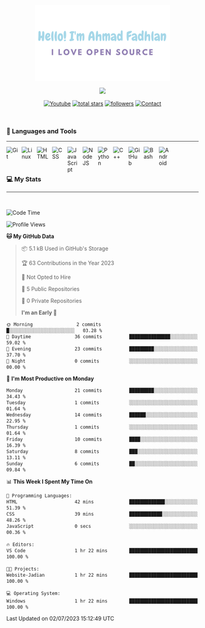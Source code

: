 <p align="center"><a href="https://github.com/dlanx19"><img height=200px alt="Hello, I'm Ahmad Fadhlan. I Love Open Source" src="img/banner.png" /></a></p>

<p align="center">
  <!-- Typing SVG by DenverCoder1 - https://github.com/DenverCoder1/readme-typing-svg -->
  <a href="https://github.com/DenverCoder1/readme-typing-svg">
    <img src="https://readme-typing-svg.demolab.com/?lines=Back-end%20web%20and%20app%20developer;Newbie%20Programmers;Always%20learning%20new%20things&font=Fira%20Code&center=true&width=440&height=45&color=ABC4AA&Center=true&pause=1000&size=22" /></a>
</p>

<p align="center">
  <a href="https://www.youtube.com/channel/UCVcGXQ53sXcKaosNXwamy6Q?sub_confirmation=1"><img alt="Youtube" title="Youtube" src="https://img.shields.io/badge/-Subscribe-red?style=for-the-badge&logo=youtube&logoColor=white"/></a>
  <a href="https://github.com/Dlanx19?tab=repositories&sort=stargazers">
    <img alt="total stars" title="Total stars on GitHub" src="https://custom-icon-badges.demolab.com/github/stars/Dlanx19?color=55960c&style=for-the-badge&labelColor=488207&logo=star"/></a>
  <a href="https://github.com/Dlanx19?tab=followers">
    <img alt="followers" title="Follow me on Github" src="https://custom-icon-badges.demolab.com/github/followers/Dlanx19?color=236ad3&labelColor=1155ba&style=for-the-badge&logo=person-add&label=Follow&logoColor=white"/></a>
  <a href="https://t.me/choexo_dev">
    <img alt="Contact" title="Contact me on Telegram" src="https://img.shields.io/badge/Telegram-2CA5E0?style=for-the-badge&logo=telegram&logoColor=white"/></a>
</p>
<br>

### 🧰 Languages and Tools

---

<img align="left" alt="Git" width="30px" style="padding-right:10px;" src="https://cdn.jsdelivr.net/gh/devicons/devicon/icons/git/git-original.svg" />
<img align="left" alt="Linux" width="30px" style="padding-right:10px;" src="https://cdn.jsdelivr.net/gh/devicons/devicon/icons/linux/linux-original.svg" />
<img align="left" alt="HTML" width="30px" style="padding-right:10px;" src="https://cdn.jsdelivr.net/gh/devicons/devicon/icons/html5/html5-plain.svg" />
<img align="left" alt="CSS" width="30px" style="padding-right:10px;" src="https://cdn.jsdelivr.net/gh/devicons/devicon/icons/css3/css3-plain.svg" />
<img align="left" alt="JavaScript" width="30px" style="padding-right:10px;" src="https://cdn.jsdelivr.net/gh/devicons/devicon/icons/javascript/javascript-plain.svg" />
<img align="left" alt="NodeJS" width="30px" style="padding-right:10px;" src="https://cdn.jsdelivr.net/gh/devicons/devicon/icons/vscode/vscode-original.svg" />
<img align="left" alt="Python" width="30px" style="padding-right:10px;" src="https://cdn.jsdelivr.net/gh/devicons/devicon/icons/python/python-plain.svg" />
<img align="left" alt="C++" width="30px" style="padding-right:10px;" src="https://cdn.jsdelivr.net/gh/devicons/devicon/icons/cplusplus/cplusplus-line.svg" />
<img align="left" alt="GitHub" width="30px" style="padding-right:10px;" src="https://cdn.jsdelivr.net/gh/devicons/devicon/icons/github/github-original.svg" />
<img align="left" alt="Bash" width="30px" style="padding-right:10px;" src="https://cdn.jsdelivr.net/gh/devicons/devicon/icons/bash/bash-original.svg" />
<img align="left" alt="Android" width="30px" style="padding-right:10px;" src="https://cdn.jsdelivr.net/gh/devicons/devicon/icons/android/android-plain.svg" />
<br>
<br>
<br>

### 💻 My Stats

---

<br>

<!--START_SECTION:waka-->

![Code Time](http://img.shields.io/badge/Code%20Time-34%20hrs%2013%20mins-blue)

![Profile Views](http://img.shields.io/badge/Profile%20Views-0-blue)

**🐱 My GitHub Data**

> 📦 5.1 kB Used in GitHub's Storage
>
> 🏆 63 Contributions in the Year 2023
>
> 🚫 Not Opted to Hire
>
> 📜 5 Public Repositories
>
> 🔑 0 Private Repositories
>
> **I'm an Early 🐤**

```text
🌞 Morning                2 commits           █░░░░░░░░░░░░░░░░░░░░░░░░   03.28 %
🌆 Daytime                36 commits          ███████████████░░░░░░░░░░   59.02 %
🌃 Evening                23 commits          █████████░░░░░░░░░░░░░░░░   37.70 %
🌙 Night                  0 commits           ░░░░░░░░░░░░░░░░░░░░░░░░░   00.00 %
```

📅 **I'm Most Productive on Monday**

```text
Monday                   21 commits          █████████░░░░░░░░░░░░░░░░   34.43 %
Tuesday                  1 commits           ░░░░░░░░░░░░░░░░░░░░░░░░░   01.64 %
Wednesday                14 commits          ██████░░░░░░░░░░░░░░░░░░░   22.95 %
Thursday                 1 commits           ░░░░░░░░░░░░░░░░░░░░░░░░░   01.64 %
Friday                   10 commits          ████░░░░░░░░░░░░░░░░░░░░░   16.39 %
Saturday                 8 commits           ███░░░░░░░░░░░░░░░░░░░░░░   13.11 %
Sunday                   6 commits           ██░░░░░░░░░░░░░░░░░░░░░░░   09.84 %
```

📊 **This Week I Spent My Time On**

```text
💬 Programming Languages:
HTML                     42 mins             █████████████░░░░░░░░░░░░   51.39 %
CSS                      39 mins             ████████████░░░░░░░░░░░░░   48.26 %
JavaScript               0 secs              ░░░░░░░░░░░░░░░░░░░░░░░░░   00.36 %

🔥 Editors:
VS Code                  1 hr 22 mins        █████████████████████████   100.00 %

🐱‍💻 Projects:
Website-Jadian           1 hr 22 mins        █████████████████████████   100.00 %

💻 Operating System:
Windows                  1 hr 22 mins        █████████████████████████   100.00 %
```

Last Updated on 02/07/2023 15:12:49 UTC

<!--END_SECTION:waka-->

